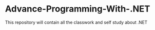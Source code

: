 # Advance-Programming-With-.NET
This repository will contain all the classwork and self study about .NET
